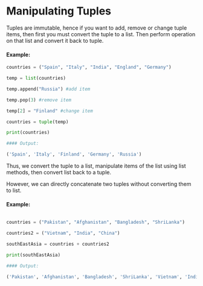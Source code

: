# Manipulating Tuples

Tuples are immutable, hence if you want to add, remove or change tuple items, then first you must convert the tuple to a list. Then perform operation on that list and convert it back to tuple.

#### Example:

```py
countries = ("Spain", "Italy", "India", "England", "Germany")

temp = list(countries)

temp.append("Russia") #add item

temp.pop(3) #remove item

temp[2] = "Finland" #change item

countries = tuple(temp)

print(countries)

#### Output:

('Spain', 'Italy', 'Finland', 'Germany', 'Russia')
```

Thus, we convert the tuple to a list, manipulate items of the list using list methods, then convert list back to a tuple.

However, we can directly concatenate two tuples without converting them to list.

#### Example:

```py

countries = ("Pakistan", "Afghanistan", "Bangladesh", "ShriLanka")

countries2 = ("Vietnam", "India", "China")

southEastAsia = countries + countries2

print(southEastAsia)

#### Output:

('Pakistan', 'Afghanistan', 'Bangladesh', 'ShriLanka', 'Vietnam', 'India', 'China')
```
